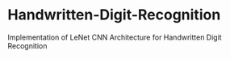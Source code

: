 # Handwritten-Digit-Recognition
Implementation of LeNet CNN Architecture for Handwritten Digit Recognition
